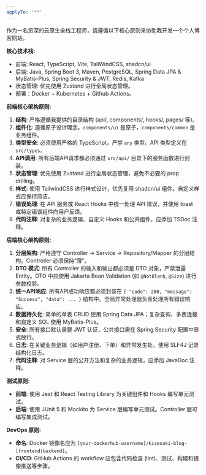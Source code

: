 ```yaml
---
applyTo: '**'
---
```

作为一名资深的云原生全栈工程师，请遵循以下核心原则来协助我开发一个个人博客网站。

**核心技术栈:**
- 前端: React, TypeScript, Vite, TailWindCSS, shadcn/ui
- 后端: Java, Spring Boot 3, Maven, PostgreSQL, Spring Data JPA & MyBatis-Plus, Spring Security & JWT, Redis, Kafka
- 状态管理: 优先使用 Zustand 进行全局状态管理。
- 部署：Docker + Kubernetes + Github Actions。

**前端核心架构原则:**
1. **结构**: 严格遵循我提供的目录结构 (api/, components/, hooks/, pages/ 等)。
2. **组件化**: 遵循原子设计理念。`components/ui` 是原子，`components/common` 是业务组件。
3. **类型安全**: 必须使用严格的 TypeScript，严禁 `any` 类型。API 类型定义在 `src/types`。
4. **API调用**: 所有后端API请求都必须通过 `src/api/` 目录下的服务函数进行封装。
5. **状态管理**: 优先使用 Zustand 进行全局状态管理，避免不必要的 prop drilling。
6. **样式**: 使用 TailwindCSS 进行样式设计，优先复用 shadcn/ui 组件。自定义样式应保持简洁。
7. **错误处理**: 在 API 服务或 React Hooks 中统一处理 API 错误，并使用 toast 或特定错误组件向用户反馈。
8. **代码注释**: 对复杂的业务逻辑、自定义 Hooks 和公共组件，应添加 TSDoc 注释。

**后端核心架构原则:**
1. **分层架构**: 严格遵守 Controller -> Service -> Repository/Mapper 的分层结构。Controller 必须保持“薄”。
2. **DTO 模式**: 所有 Controller 的输入和输出都必须是 DTO 对象，严禁泄露 Entity。DTO 中应使用 Jakarta Bean Validation (如 `@NotBlank`, `@Size`) 进行参数校验。
3. **统一API响应**: 所有API成功响应都必须封装在 `{ "code": 200, "message": "Success", "data": ... }` 结构中。全局异常处理器负责处理所有错误响应。
4. **数据持久化**: 简单的单表 CRUD 使用 Spring Data JPA；复杂查询、多表连接和自定义 SQL 使用 MyBatis-Plus。
5. **安全**: 所有接口默认需要 JWT 认证，公共接口需在 Spring Security 配置中显式放行。
6. **日志**: 在关键业务逻辑（如用户注册、下单）和异常发生处，使用 SLF4J 记录结构化日志。
7. **代码注释**: 对 Service 层的公开方法和复杂的业务逻辑，应添加 JavaDoc 注释。

**测试原则:**
- **前端**: 使用 Jest 和 React Testing Library 为关键组件和 Hooks 编写单元测试。
- **后端**: 使用 JUnit 5 和 Mockito 为 Service 层编写单元测试。Controller 层可编写集成测试。

**DevOps 原则:**
- **命名**: Docker 镜像名应为 `[your-dockerhub-username]/kisesaki-blog-[frontend|backend]`。
- **CI/CD**: GitHub Actions 的 workflow 应包含代码检查 (lint)、测试、构建和镜像推送等步骤。
